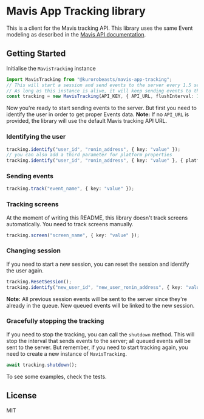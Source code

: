 # Mavis App Tracking library
This is a client for the Mavis tracking API. This library uses the same Event modeling as described in the [Mavis API documentation](https://docs.skymavis.com/mavis/app-tracking/guides/tracking-api#events). 
## Getting Started

Initialise the `MavisTracking` instance
```typescript
import MavisTracking from "@kurorobeasts/mavis-app-tracking";
// This will start a session and send events to the server every 1.5 seconds
// As long as this instance is alive, it will keep sending events to the server unless explicitely stopped.
const tracking = new MavisTracking(API_KEY, { API_URL, flushInterval: 1500 });
```
Now you're ready to start sending events to the server. But first you need to identify the user in order to get proper Events data.
**Note:** If no `API_URL` is provided, the library will use the default Mavis tracking API URL.
### Identifying the user
```typescript
tracking.identify("user_id", "ronin_address", { key: "value" });
// you can also add a third parameter for platform properties
tracking.identify("user_id", "ronin_address", { key: "value" }, { platform_name: "web" });
````

### Sending events

```typescript
tracking.track("event_name", { key: "value" });
```
### Tracking screens
At the moment of writing this README, this library doesn't track screens automatically. You need to track screens manually.
```typescript
tracking.screen("screen_name", { key: "value" });
```
### Changing session
If you need to start a new session, you can reset the session and identify the user again.
```typescript
tracking.ResetSession();
tracking.identify("new_user_id", "new_user_ronin_address", { key: "value"});
```
**Note:** All previous session events will be sent to the server since they're already in the queue. New queued events will be linked to the new session.
### Gracefully stopping the tracking
If you need to stop the tracking, you can call the `shutdown` method. This will stop the interval that sends events to the server; all queued events will be sent to the server.
But remember, if you need to start tracking again, you need to create a new instance of `MavisTracking`.
```typescript
await tracking.shutdown();
```
To see some examples, check the tests.
## License

MIT
